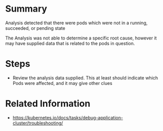 # Summary
Analysis detected that there were pods which were not in a running, succeeded, or pending state

The Analysis was not able to determine a specific root cause, however it may have supplied data that is related to the pods in question.

# Steps
* Review the analysis data supplied. This at least should indicate which Pods were affected, and it may give other clues

# Related Information
* https://kubernetes.io/docs/tasks/debug-application-cluster/troubleshooting/
